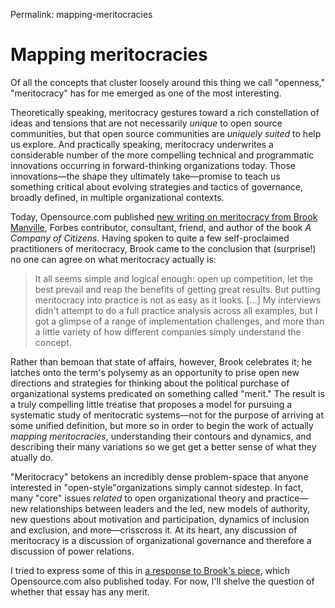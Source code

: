Permalink: mapping-meritocracies

# Mapping meritocracies

Of all the concepts that cluster loosely around this thing we call "openness," "meritocracy" has for me emerged as one of the most interesting.

Theoretically speaking, meritocracy gestures toward a rich constellation of ideas and tensions that are not necessarily _unique_ to open source communities, but that open source communities are _uniquely suited_ to help us explore. And practically speaking, meritocracy underwrites a considerable number of the more compelling technical and programmatic innovations occurring in forward-thinking organizations today. Those innovations—the shape they ultimately take—promise to teach us something critical about evolving strategies and tactics of governance, broadly defined, in multiple organizational contexts.

Today, Opensource.com published [new writing on meritocracy from Brook Manville](https://opensource.com/open-organization/17/2/new-perspective-meritocracy), Forbes contributor, consultant, friend, and author of the book _A Company of Citizens_. Having spoken to quite a few self-proclaimed practitioners of meritocracy, Brook came to the conclusion that (surprise!) no one can agree on what meritocracy actually is:

> It all seems simple and logical enough: open up competition, let the best prevail and reap the benefits of getting great results. But putting meritocracy into practice is not as easy as it looks. [...] My interviews didn't attempt to do a full practice analysis across all examples, but I got a glimpse of a range of implementation challenges, and more than a little variety of how different companies simply understand the concept.

Rather than bemoan that state of affairs, however, Brook celebrates it; he latches onto the term's polysemy as an opportunity to prise open new directions and strategies for thinking about the political purchase of organizational systems predicated on something called "merit." The result is a truly compelling little treatise that proposes a model for pursuing a systematic study of meritocratic systems—not for the purpose of arriving at some unified definition, but more so in order to begin the work of actually _mapping meritocracies_, understanding their contours and dynamics, and describing their many variations so we get get a better sense of what they atually do.

"Meritocracy" betokens an incredibly dense problem-space that anyone interested in "open-style"organizations simply cannot sidestep. In fact, many "core" issues _related_ to open organizational theory and practice—new relationships between leaders and the led, new models of authority, new questions about motivation and participation, dynamics of inclusion and exclusion, and more—crisscross it. At its heart, any discussion of meritocracy is a discussion of organizational governance and therefore a discussion of power relations.

I tried to express some of this in [a response to Brook's piece](https://opensource.com/open-organization/17/2/what-we-think-we-know-about-meritocracies), which Opensource.com also published today. For now, I'll shelve the question of whether that essay has any merit.
